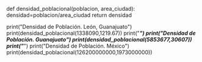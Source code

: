def densidad_poblacional(poblacion, area_ciudad):
  densidad=poblacion/area_ciudad
  return densidad

print("Densidad de Población. León, Guanajuato")
print(densidad_poblacional(1338090,1219.67))
print("***************************************")
print("Densidad de Población. Guanajuato")
print(densidad_poblacional(5853677,30607))
print("***************************************")
print("Densidad de Población. México")
print(densidad_poblacional(126200000000,1973000000))
